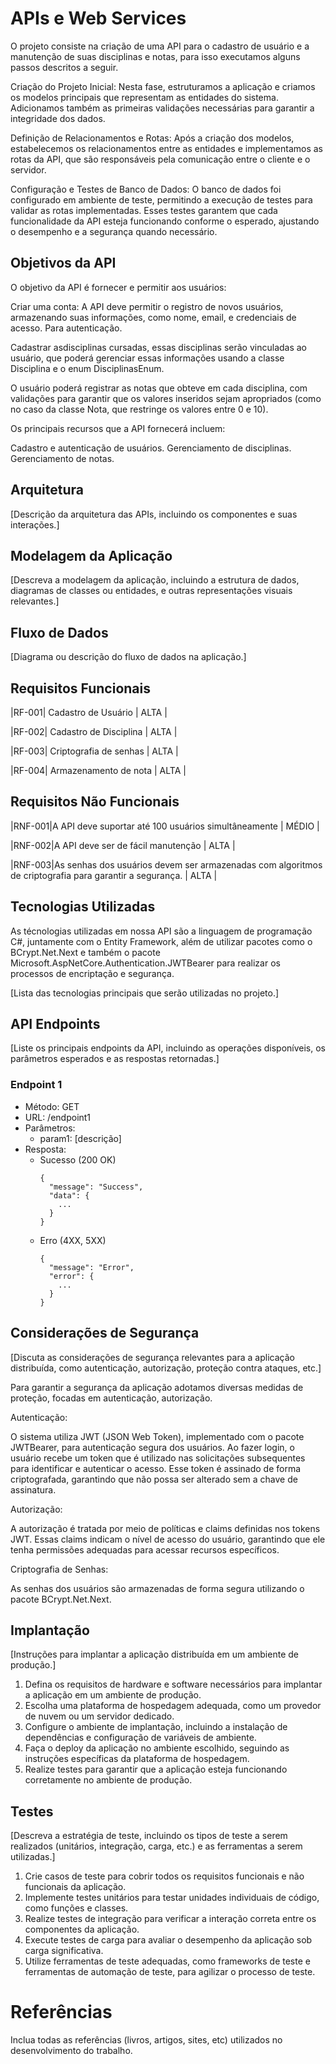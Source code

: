 # APIs e Web Services

O projeto consiste na criação de uma API para o cadastro de usuário e a manutenção de suas disciplinas e notas, para isso executamos alguns passos descritos a seguir.

Criação do Projeto Inicial: Nesta fase, estruturamos a aplicação e criamos os modelos principais que representam as entidades do sistema. Adicionamos também as primeiras validações necessárias para garantir a integridade dos dados.

Definição de Relacionamentos e Rotas: Após a criação dos modelos, estabelecemos os relacionamentos entre as entidades e implementamos as rotas da API, que são responsáveis pela comunicação entre o cliente e o servidor.

Configuração e Testes de Banco de Dados: O banco de dados foi configurado em ambiente de teste, permitindo a execução de testes para validar as rotas implementadas. Esses testes garantem que cada funcionalidade da API esteja funcionando conforme o esperado, ajustando o desempenho e a segurança quando necessário.


## Objetivos da API

O objetivo da API é fornecer e permitir aos usuários:

Criar uma conta: A API deve permitir o registro de novos usuários, armazenando suas informações, como nome, email, e credenciais de acesso. Para autenticação.

Cadastrar asdisciplinas cursadas, essas disciplinas serão vinculadas ao usuário, que poderá gerenciar essas informações usando a classe Disciplina e o enum DisciplinasEnum.

O usuário poderá registrar as notas que obteve em cada disciplina, com validações para garantir que os valores inseridos sejam apropriados (como no caso da classe Nota, que restringe os valores entre 0 e 10).

Os principais recursos que a API fornecerá incluem:

Cadastro e autenticação de usuários.
Gerenciamento de disciplinas.
Gerenciamento de notas.

## Arquitetura

[Descrição da arquitetura das APIs, incluindo os componentes e suas interações.]

## Modelagem da Aplicação
[Descreva a modelagem da aplicação, incluindo a estrutura de dados, diagramas de classes ou entidades, e outras representações visuais relevantes.]


## Fluxo de Dados

[Diagrama ou descrição do fluxo de dados na aplicação.]

## Requisitos Funcionais

|RF-001| Cadastro de Usuário                     | ALTA |

|RF-002| Cadastro de Disciplina                  | ALTA |

|RF-003| Criptografia de senhas                  | ALTA |

|RF-004| Armazenamento de nota                   | ALTA |

## Requisitos Não Funcionais

|RNF-001|A API deve suportar até 100 usuários simultâneamente   | MÉDIO |

|RNF-002|A API deve ser de fácil manutenção                     | ALTA |

|RNF-003|As senhas dos usuários devem ser armazenadas com algoritmos de criptografia para garantir a segurança. | ALTA |




## Tecnologias Utilizadas

As técnologias utilizadas em nossa API são a linguagem de programação C#, juntamente com o Entity Framework, além de utilizar pacotes como o BCrypt.Net.Next e também o pacote Microsoft.AspNetCore.Authentication.JWTBearer para realizar os processos de encriptação e segurança.


[Lista das tecnologias principais que serão utilizadas no projeto.]

## API Endpoints

[Liste os principais endpoints da API, incluindo as operações disponíveis, os parâmetros esperados e as respostas retornadas.]

### Endpoint 1
- Método: GET
- URL: /endpoint1
- Parâmetros:
  - param1: [descrição]
- Resposta:
  - Sucesso (200 OK)
    ```
    {
      "message": "Success",
      "data": {
        ...
      }
    }
    ```
  - Erro (4XX, 5XX)
    ```
    {
      "message": "Error",
      "error": {
        ...
      }
    }
    ```


## Considerações de Segurança

[Discuta as considerações de segurança relevantes para a aplicação distribuída, como autenticação, autorização, proteção contra ataques, etc.]

Para garantir a segurança da aplicação adotamos diversas medidas de proteção, focadas em autenticação, autorização.

Autenticação:

O sistema utiliza JWT (JSON Web Token), implementado com o pacote JWTBearer, para autenticação segura dos usuários. Ao fazer login, o usuário recebe um token que é utilizado nas solicitações subsequentes para identificar e autenticar o acesso. Esse token é assinado de forma criptografada, garantindo que não possa ser alterado sem a chave de assinatura.

Autorização:

A autorização é tratada por meio de políticas e claims definidas nos tokens JWT. Essas claims indicam o nível de acesso do usuário, garantindo que ele tenha permissões adequadas para acessar recursos específicos.

Criptografia de Senhas:

As senhas dos usuários são armazenadas de forma segura utilizando o pacote BCrypt.Net.Next.

## Implantação

[Instruções para implantar a aplicação distribuída em um ambiente de produção.]

1. Defina os requisitos de hardware e software necessários para implantar a aplicação em um ambiente de produção.
2. Escolha uma plataforma de hospedagem adequada, como um provedor de nuvem ou um servidor dedicado.
3. Configure o ambiente de implantação, incluindo a instalação de dependências e configuração de variáveis de ambiente.
4. Faça o deploy da aplicação no ambiente escolhido, seguindo as instruções específicas da plataforma de hospedagem.
5. Realize testes para garantir que a aplicação esteja funcionando corretamente no ambiente de produção.

## Testes

[Descreva a estratégia de teste, incluindo os tipos de teste a serem realizados (unitários, integração, carga, etc.) e as ferramentas a serem utilizadas.]

1. Crie casos de teste para cobrir todos os requisitos funcionais e não funcionais da aplicação.
2. Implemente testes unitários para testar unidades individuais de código, como funções e classes.
3. Realize testes de integração para verificar a interação correta entre os componentes da aplicação.
4. Execute testes de carga para avaliar o desempenho da aplicação sob carga significativa.
5. Utilize ferramentas de teste adequadas, como frameworks de teste e ferramentas de automação de teste, para agilizar o processo de teste.

# Referências

Inclua todas as referências (livros, artigos, sites, etc) utilizados no desenvolvimento do trabalho.
